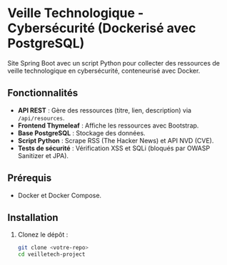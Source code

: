 # Veille Technologique - Cybersécurité (Dockerisé avec PostgreSQL)

Site Spring Boot avec un script Python pour collecter des ressources de veille technologique en cybersécurité, conteneurisé avec Docker.

## Fonctionnalités
- **API REST** : Gère des ressources (titre, lien, description) via `/api/resources`.
- **Frontend Thymeleaf** : Affiche les ressources avec Bootstrap.
- **Base PostgreSQL** : Stockage des données.
- **Script Python** : Scrape RSS (The Hacker News) et API NVD (CVE).
- **Tests de sécurité** : Vérification XSS et SQLi (bloqués par OWASP Sanitizer et JPA).

## Prérequis
- Docker et Docker Compose.

## Installation
1. Clonez le dépôt :
   ```bash
   git clone <votre-repo>
   cd veilletech-project